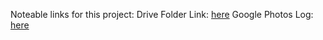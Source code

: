 Noteable links for this project: 
Drive Folder Link: [here](https://drive.google.com/drive/folders/1pAoAjrohP7IoshW9hDtZFLUC0RTPtLFW?usp=sharing)
Google Photos Log: [here](https://photos.app.goo.gl/NgGTuDXJRX6s3gsG8)

